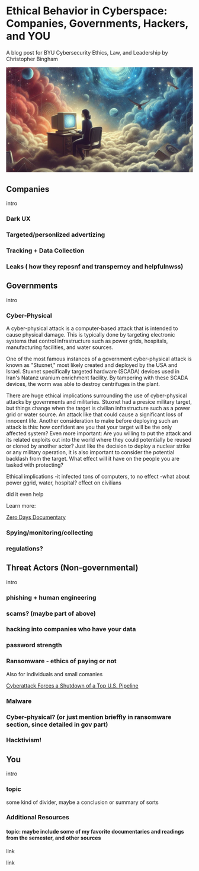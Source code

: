 # Ethical Behavior in Cyberspace: Companies, Governments, Hackers, and YOU
A blog post for BYU Cybersecurity Ethics, Law, and Leadership by Christopher Bingham

![blahblahblah by Bing Image Creator](imgs/pcinspaceC.jpg)

## Companies
intro

### Dark UX

### Targeted/personlized advertizing

### Tracking + Data Collection

### Leaks ( how they reposnf and transperncy and helpfulnwss)


## Governments
intro

### Cyber-Physical

A cyber-physical attack is a computer-based attack that is intended to cause physical damage. This is typically done by targeting electronic systems that control infrastructure such as power grids, hospitals, manufacturing facilities, and water sources.

One of the most famous instances of a government cyber-physical attack is known as "Stuxnet," most likely created and deployed by the USA and Israel. Stuxnet specifically targeted hardware (SCADA) devices used in Iran's Natanz uranium enrichment facility. By tampering with these SCADA devices, the worm was able to destroy centrifuges in the plant.

There are huge ethical implications surrounding the use of cyber-physical attacks by governments and militaries. Stuxnet had a presice military target, but things change when the target is civilian infrastructure such as a power grid or water source. An attack like that could cause a significant loss of innocent life. Another consideration to make before deploying such an attack is this: how confident are you that your target will be the only affected system? Even more important: Are you willing to put the attack and its related exploits out into the world where they could potentially be reused or cloned by another actor? Just like the decision to deploy a nuclear strike or any military operation, it is also important to consider the potential backlash from the target. What effect will it have on the people you are tasked with protecting? 

Ethical implications
-it infected tons of computers, to no effect
-what about power ggrid, water, hospital? effect on civilians

 did it even help

Learn more:

[Zero Days Documentary](https://youtu.be/SoRoMykmibE)

### Spying/monitoring/collecting





### regulations?


## Threat Actors (Non-governmental)
intro

### phishing + human engineering

### scams? (maybe part of above)

### hacking into companies who have your data

### password strength

### Ransomware  - ethics of paying or not

Also for individuals and small comanies

[Cyberattack Forces a Shutdown of a Top U.S. Pipeline](https://www.nytimes.com/2021/05/08/us/politics/cyberattack-colonial-pipeline.html)

### Malware

### Cyber-physical? (or just mention brieffly in ransomware section, since detailed in gov part)

### Hacktivism!




## You
intro

### topic





some kind of divider, maybe a conclusion or summary of sorts

### Additional Resources
#### topic: maybe include some of my favorite documentaries and readings from the semester, and other sources
link

link
